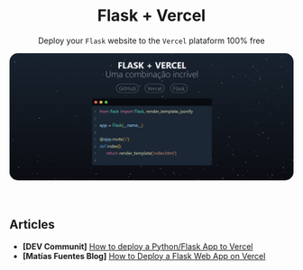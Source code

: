 <div align=center>
  
# Flask + Vercel

Deploy your `Flask` website to the `Vercel` plataform 100% free

<img src="imgs/flask_application.png" alt="Flask website deployed on Vercel" style="border-radius: 15px;">

</div>

<br />
<br />


## Articles

- **[DEV Communit]** [How to deploy a Python/Flask App to Vercel](https://dev.to/andrewbaisden/how-to-deploy-a-python-flask-app-to-vercel-2o5k)
- **[Matías Fuentes Blog]** [How to Deploy a Flask Web App on Vercel](https://matiasfuentes.hashnode.dev/how-to-deploy-a-flask-web-app-on-vercel)